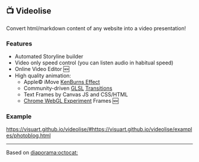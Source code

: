 :tv: Videolise
--------------
Convert html/markdown content of any website into a video presentation!

### Features

- Automated Storyline builder
- Video only speed control (you can listen audio in habitual speed)
- Online Video Editor :new:
- High quality animation:
    * Apple&copy; iMove [KenBurns Effect]
    * Community-driven [GLSL] [Transitions]
    * Text Frames by Canvas JS and CSS/HTML
    * [Chrome WebGL Experiment] Frames :new:

### Example

https://visuart.github.io/videolise/#https://visuart.github.io/videolise/examples/photoblog.html

---
Based on [diaporama:octocat:](https://github.com/gre/diaporama/)

[KenBurns Effect]: https://en.wikipedia.org/wiki/Ken_Burns_effect
[Chrome WebGL Experiment]: https://www.chromeexperiments.com/webgl
[GLSL]: http://glslsandbox.com
[Transitions]: http://greweb.me/glsl-transition/examples/3/


